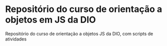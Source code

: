 # Repositório do curso de orientação a objetos em JS da DIO

Repositório do curso de orientação a objetos JS da DIO, com scripts de atividades